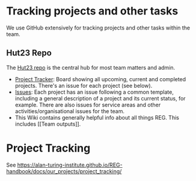 # Tracking projects and other tasks

We use GitHub extensively for tracking projects and other tasks within the team.

## Hut23 Repo

The [Hut23 repo](https://github.com/alan-turing-institute/Hut23) is the central hub for most team matters and admin.

- [Project Tracker](https://github.com/alan-turing-institute/Hut23/projects/2): Board showing all upcoming, current and completed projects. There's an issue for each project (see below).
- [Issues](https://github.com/alan-turing-institute/Hut23/issues): Each project has an issue following a common template, including a general description of a project and its current status, for example. There are also issues for service areas and other activities/organisational issues for the team.
- This Wiki contains generally helpful info about all things REG. This includes [[Team outputs]].

# Project Tracking

See
https://alan-turing-institute.github.io/REG-handbook/docs/our_projects/project_tracking/
